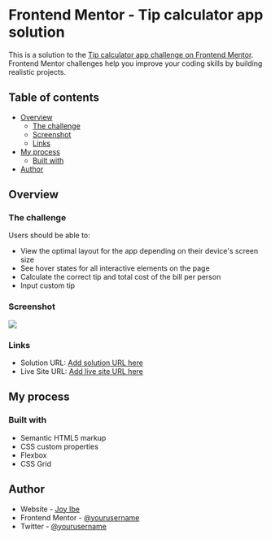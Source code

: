 # Frontend Mentor - Tip calculator app solution

This is a solution to the [Tip calculator app challenge on Frontend Mentor](https://www.frontendmentor.io/challenges/tip-calculator-app-ugJNGbJUX). Frontend Mentor challenges help you improve your coding skills by building realistic projects.

## Table of contents

- [Overview](#overview)
  - [The challenge](#the-challenge)
  - [Screenshot](#screenshot)
  - [Links](#links)
- [My process](#my-process)
  - [Built with](#built-with)
- [Author](#author)


## Overview

### The challenge

Users should be able to:

- View the optimal layout for the app depending on their device's screen size
- See hover states for all interactive elements on the page
- Calculate the correct tip and total cost of the bill per person
- Input custom tip

### Screenshot

![](./screenshot/tip-calculator-web.png.jpg)

### Links

- Solution URL: [Add solution URL here](https://www.frontendmentor.io/solutions/responsive-tip-calculator-xbSSWliX33)
- Live Site URL: [Add live site URL here](https://fem-tip-calculator-app-main.vercel.app/)

## My process

### Built with

- Semantic HTML5 markup
- CSS custom properties
- Flexbox
- CSS Grid


## Author

- Website - [Joy Ibe](https://www.joy-ibe-daflusher.vercel.app)
- Frontend Mentor - [@yourusername](https://www.frontendmentor.io/profile/DaFlusher)
- Twitter - [@yourusername](https://www.twitter.com/@Joyibe17)
